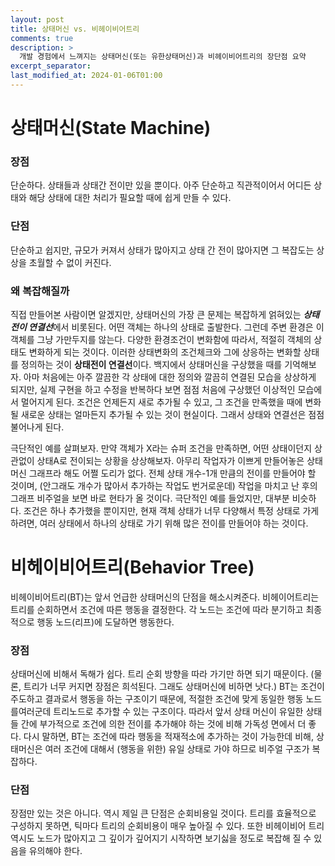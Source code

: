 ```yaml
---
layout: post
title: 상태머신 vs. 비헤이비어트리
comments: true  
description: >
  개발 경험에서 느껴지는 상태머신(또는 유한상태머신)과 비헤이비어트리의 장단점 요약
excerpt_separator:
last_modified_at: 2024-01-06T01:00
---
```


# 상태머신(State Machine)

### 장점

단순하다. 상태들과 상태간 전이만 있을 뿐이다. 아주 단순하고 직관적이어서 어디든 상태와 해당 상태에 대한 처리가 필요할 때에 쉽게 만들 수 있다.

### 단점

단순하고 쉽지만, 규모가 커져서 상태가 많아지고 상태 간 전이 많아지면 그 복잡도는 상상을 초월할 수 없이 커진다.

### 왜 복잡해질까

직접 만들어본 사람이면 알겠지만, 상태머신의 가장 큰 문제는 복잡하게 얽혀있는 ***상태전이 연결선***에서 비롯된다.
어떤 객체는 하나의 상태로 출발한다. 그런데 주변 환경은 이 객체를 그냥 가만두지를 않는다. 다양한 환경조건이 변화함에 따라서, 적절히 객체의 상태도 변화하게 되는 것이다. 이러한 상태변화의 조건체크와 그에 상응하는 변화할 상태를 정의하는 것이 **상태전이 연결선**이다.
백지에서 상태머신을 구상했을 때를 기억해보자. 아마 처음에는 아주 깔끔한 각 상태에 대한 정의와 깔끔히 연결된 모습을 상상하게 되지만, 실제 구현을 하고 수정을 반복하다 보면 점점 처음에 구상했던 이상적인 모습에서 멀어지게 된다. 조건은 언제든지 새로 추가될 수 있고, 그 조건을 만족했을 때에 변화될 새로운 상태는 얼마든지 추가될 수 있는 것이 현실이다. 그래서 상태와 연결선은 점점 불어나게 된다.

극단적인 예를 살펴보자. 
만약 객체가 X라는 슈퍼 조건을 만족하면, 어떤 상태이던지 상관없이 상태A로 전이되는 상황을 상상해보자. 아무리 작업자가 이쁘게 만들어놓은 상태머신 그래프라 해도 어쩔 도리가 없다.  전체 상태 개수-1개 만큼의 전이를 만들어야 할 것이며, (안그래도 개수가 많아서 추가하는 작업도 번거로운데) 작업을 마치고 난 후의 그래프 비주얼을 보면 바로 현타가 올 것이다. 극단적인 예를 들었지만, 대부분 비슷하다. 조건은 하나 추가했을 뿐이지만, 현재 객체 상태가 너무 다양해서 특정 상태로 가게 하려면, 여러 상태에서 하나의 상태로 가기 위해 많은 전이를 만들어야 하는 것이다.

# 비헤이비어트리(Behavior Tree)

비헤이비어트리(BT)는 앞서 언급한 상태머신의 단점을 해소시켜준다. 비헤이어트리는 트리를 순회하면서 조건에 따른 행동을 결정한다. 각 노드는 조건에 따라 분기하고 최종적으로 행동 노드(리프)에 도달하면 행동한다.

### 장점

상태머신에 비해서 독해가 쉽다. 트리 순회 방향을 따라 가기만 하면 되기 때문이다. (물론, 트리가 너무 커지면 장점은 희석된다. 그래도 상태머신에 비하면 낫다.) BT는 조건이 주도하고 결과로서 행동을 하는 구조이기 때문에, 적절한 조건에 맞게 동일한 행동 노드를여러군데 트리노드로 추가할 수 있는 구조이다.  따라서 앞서 상태 머신이 유일한 상태들 간에 부가적으로 조건에 의한 전이를 추가해야 하는 것에 비해 가독성 면에서 더 좋다. 다시 말하면, BT는 조건에 따라 행동을 적재적소에 추가하는 것이 가능한데 비해, 상태머신은 여러 조건에 대해서 (행동을 위한) 유일 상태로 가야 하므로 비주얼 구조가 복잡하다.

### 단점

장점만 있는 것은 아니다. 역시 제일 큰 단점은 순회비용일 것이다. 트리를 효율적으로 구성하지 못하면, 틱마다 트리의 순회비용이 매우 높아질 수 있다. 또한 비헤이비어 트리 역시도 노드가 많아지고 그 깊이가 깊어지기 시작하면 보기싫을 정도로 복잡해 질 수 있음을 유의해야 한다.